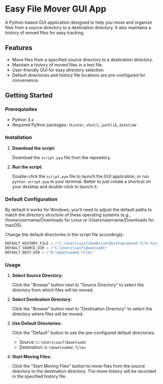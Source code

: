 # Easy File Mover GUI App
A Python-based GUI application designed to help you move and organize files from a source directory to a destination directory. It also maintains a history of moved files for easy tracking.

## Features

- Move files from a specified source directory to a destination directory.
- Maintain a history of moved files in a text file.
- User-friendly GUI for easy directory selection.
- Default directories and history file locations are pre-configured for convenience.

## Getting Started

### Prerequisites

- Python 3.x
- Required Python packages: `tkinter`, `shutil`, `pathlib`, `datetime`

### Installation

1. **Download the script:**

   Download the `script.pyw` file from the repository.

2. **Run the script:**

   Double-click the `script.pyw` file to launch the GUI application, or run `python script.pyw` in your terminal.
   Better to just create a shortcut on your desktop and double-click to launch it.

### Default Configuration
By default it works for Windows, you'll need to adjust the default paths to match the directory structure of these operating systems (e.g., /home/username/Downloads for Linux or /Users/username/Downloads for macOS).

Change the default directories in the script file accordingly:
```python
DEFAULT_HISTORY_FILE = r"C:\Users\saif\OneDrive\Desktop\moved-file-history.txt"
DEFAULT_SOURCE_DIR = r"C:\Users\saif\Downloads"
DEFAULT_DEST_DIR = r"D:\downloaded_files"
```

### Usage

1. **Select Source Directory:**

   Click the "Browse" button next to "Source Directory" to select the directory from which files will be moved.

2. **Select Destination Directory:**

   Click the "Browse" button next to "Destination Directory" to select the directory where files will be moved.

3. **Use Default Directories:**

   Click the "Default" button to use the pre-configured default directories:
   - Source: `C:\Users\saif\Downloads`
   - Destination: `D:\downloaded_files`

4. **Start Moving Files:**

   Click the "Start Moving Files" button to move files from the source directory to the destination directory. The move history will be recorded in the specified history file.



